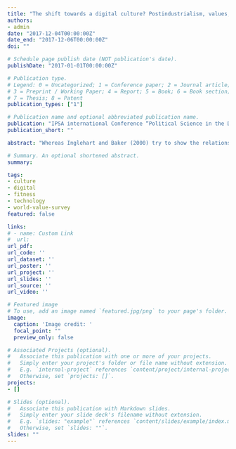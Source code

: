 ```yaml
---
title: "The shift towards a digital culture? Postindustrialism, values, and digital fitness [Paper presentation]"
authors:
- admin
date: "2017-12-04T00:00:00Z"
date_end: "2017-12-06T00:00:00Z"
doi: ""

# Schedule page publish date (NOT publication's date).
publishDate: "2017-01-01T00:00:00Z"

# Publication type.
# Legend: 0 = Uncategorized; 1 = Conference paper; 2 = Journal article;
# 3 = Preprint / Working Paper; 4 = Report; 5 = Book; 6 = Book section;
# 7 = Thesis; 8 = Patent
publication_types: ["1"]

# Publication name and optional abbreviated publication name.
publication: "IPSA international Conference “Political Science in the Digital Age,” Hannover, Germany"
publication_short: ""

abstract: "Whereas Inglehart and Baker (2000) try to show the relationship between economic development and systematic changes in basic values, this paper attempts to test the existence of a relationship between a certain set of values and 'digital economic fitness' in a changed global economic environment now dominated by digital technology. Digitalization has impacted political agency, economic and social participation, as well as cultural parameters, and as a consequence individual behavior. Social norms and values, the argument goes, have altered the establishment and impact of social networks. Whether those values seem to translate into national 'digital cultures,'' or put differently whether certain values seem to be clustered more strongly within some countries than within others or whether they tend to balance each other out. Before we can look at the aggregate nation-level, we must establish a clear relationship between individual attitudes and a culture leading to a society better equipped for the 'Digital Economy' and do so by investigating data from the latest waves of the World Value Survey conducted from 1981-2014. After having established this 'micro-macro-level link,'' we continue to show that there are indeed cross-national differences that leave some countries more successful in the new economic environment than others."

# Summary. An optional shortened abstract.
summary:

tags:
- culture
- digital
- fitness
- technology
- world-value-survey
featured: false

links:
# - name: Custom Link
#  url:
url_pdf:
url_code: ''
url_dataset: ''
url_poster: ''
url_project: ''
url_slides: ''
url_source: ''
url_video: ''

# Featured image
# To use, add an image named `featured.jpg/png` to your page's folder.
image:
  caption: 'Image credit: '
  focal_point: ""
  preview_only: false

# Associated Projects (optional).
#   Associate this publication with one or more of your projects.
#   Simply enter your project's folder or file name without extension.
#   E.g. `internal-project` references `content/project/internal-project/index.md`.
#   Otherwise, set `projects: []`.
projects:
- []

# Slides (optional).
#   Associate this publication with Markdown slides.
#   Simply enter your slide deck's filename without extension.
#   E.g. `slides: "example"` references `content/slides/example/index.md`.
#   Otherwise, set `slides: ""`.
slides: ""
---
```

